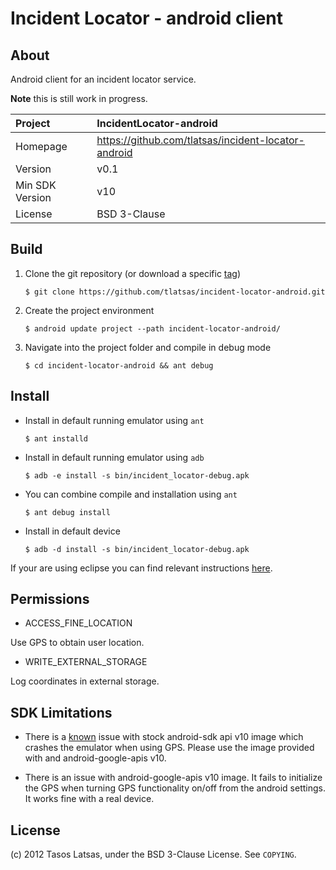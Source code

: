 Incident Locator - android client
=================================

About
-----

Android client for an incident locator service.

**Note** this is still work in progress.

| Project            | IncidentLocator-android
|:-------------------|:--------------------------------------------------
| Homepage           | https://github.com/tlatsas/incident-locator-android
| Version            | v0.1
| Min SDK Version    | v10
| License            | BSD 3-Clause


Build
-----

1. Clone the git repository (or download a specific [tag][1])

    `$ git clone https://github.com/tlatsas/incident-locator-android.git`

2. Create the project environment

    `$ android update project --path incident-locator-android/`

3. Navigate into the project folder and compile in debug mode

    `$ cd incident-locator-android && ant debug`


Install
-------

* Install in default running emulator using `ant`

    `$ ant installd`

* Install in default running emulator using `adb`

    `$ adb -e install -s bin/incident_locator-debug.apk`

* You can combine compile and installation using `ant`

    `$ ant debug install`

* Install in default device

    `$ adb -d install -s bin/incident_locator-debug.apk`


If your are using eclipse you can find relevant instructions [here][2].


Permissions
-----------

* ACCESS_FINE_LOCATION

Use GPS to obtain user location.

* WRITE_EXTERNAL_STORAGE

Log coordinates in external storage.


SDK Limitations
---------------

* There is a [known][3] issue with stock android-sdk api v10 image which crashes the emulator when using GPS.
Please use the image provided with and android-google-apis v10.

* There is an issue with android-google-apis v10 image. It fails to initialize the GPS when turning GPS functionality on/off from the android settings.
It works fine with a real device.


License
-------
(c) 2012 Tasos Latsas, under the BSD 3-Clause License. See `COPYING`.


[1]: https://github.com/tlatsas/incident-locator-android/tags
[2]: http://developer.android.com/tools/building/building-eclipse.html
[3]: http://code.google.com/p/android/issues/detail?id=13015
